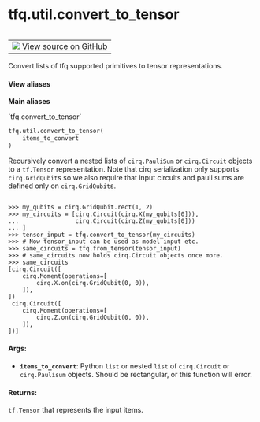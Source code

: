 <div itemscope itemtype="http://developers.google.com/ReferenceObject">
<meta itemprop="name" content="tfq.util.convert_to_tensor" />
<meta itemprop="path" content="Stable" />
</div>

# tfq.util.convert_to_tensor

<!-- Insert buttons and diff -->

<table class="tfo-notebook-buttons tfo-api" align="left">

<td>
  <a target="_blank" href="https://github.com/tensorflow/quantum/tree/master/tensorflow_quantum/python/util.py">
    <img src="https://www.tensorflow.org/images/GitHub-Mark-32px.png" />
    View source on GitHub
  </a>
</td></table>



Convert lists of tfq supported primitives to tensor representations.

<section class="expandable">
  <h4 class="showalways">View aliases</h4>
  <p>
<b>Main aliases</b>
<p>`tfq.convert_to_tensor`</p>
</p>
</section>

```python
tfq.util.convert_to_tensor(
    items_to_convert
)
```



<!-- Placeholder for "Used in" -->

Recursively convert a nested lists of `cirq.PauliSum` or `cirq.Circuit`
objects to a `tf.Tensor` representation. Note that cirq serialization only
supports `cirq.GridQubit`s so we also require that input circuits and
pauli sums are defined only on `cirq.GridQubit`s.


```

>>> my_qubits = cirq.GridQubit.rect(1, 2)
>>> my_circuits = [cirq.Circuit(cirq.X(my_qubits[0])),
...                cirq.Circuit(cirq.Z(my_qubits[0]))
... ]
>>> tensor_input = tfq.convert_to_tensor(my_circuits)
>>> # Now tensor_input can be used as model input etc.
>>> same_circuits = tfq.from_tensor(tensor_input)
>>> # same_circuits now holds cirq.Circuit objects once more.
>>> same_circuits
[cirq.Circuit([
    cirq.Moment(operations=[
        cirq.X.on(cirq.GridQubit(0, 0)),
    ]),
])
 cirq.Circuit([
    cirq.Moment(operations=[
        cirq.Z.on(cirq.GridQubit(0, 0)),
    ]),
])]

```

#### Args:


* <b>`items_to_convert`</b>: Python `list` or nested `list` of `cirq.Circuit`
    or `cirq.Paulisum` objects. Should be rectangular, or this function
    will error.


#### Returns:

`tf.Tensor` that represents the input items.
